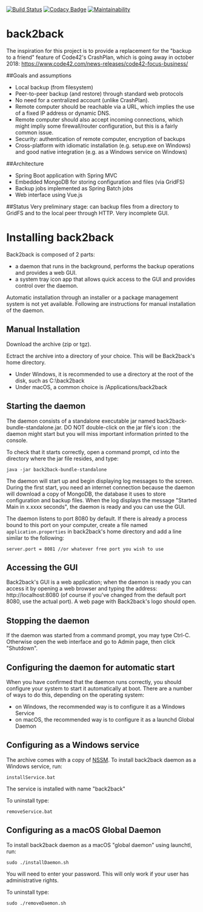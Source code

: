 [![Build Status](https://travis-ci.org/ogerardin/back2back.svg?branch=master)](https://travis-ci.org/ogerardin/back2back)
[![Codacy Badge](https://api.codacy.com/project/badge/Grade/b2e743252e2348efb0c159eddbddf6a3)](https://www.codacy.com/app/ogerardin/back2back)
[![Maintainability](https://api.codeclimate.com/v1/badges/67e8d5748c5eb127f032/maintainability)](https://codeclimate.com/github/ogerardin/back2back/maintainability)

back2back
=========

The inspiration for this project is to provide a replacement for the "backup to a friend" feature of Code42's CrashPlan,
which is going away in october 2018: https://www.code42.com/news-releases/code42-focus-business/


##Goals and assumptions
- Local backup (from filesystem)
- Peer-to-peer backup (and restore) through standard web protocols
- No need for a centralized account (unlike CrashPlan). 
- Remote computer should be reachable via a URL, which implies the use of a fixed IP address or dynamic DNS. 
- Remote computer should also accept incoming connections, which might impliy some firewall/router configuration, 
but this is a fairly common issue.  
- Security: authentication of remote computer, encryption of backups 
- Cross-platform with idiomatic installation (e.g. setup.exe on Windows) and good native integration (e.g. as a Windows 
service on Windows)


##Architecture
- Spring Boot application with Spring MVC
- Embedded MongoDB for storing configuration and files (via GridFS)
- Backup jobs implemented as Spring Batch jobs
- Web interface using Vue.js


##Status
Very preliminary stage: can backup files from a directory to GridFS and to the local peer through HTTP. Very 
incomplete GUI.  

Installing back2back
====================
Back2back is composed of 2 parts:
* a daemon that runs in the background, performs the backup operations and provides a web GUI.
* a system tray icon app that allows quick access to the GUI and provides control over the daemon.

Automatic installation through an installer or a package management system is not yet available. Following are 
instructions for manual installation of the daemon.

Manual Installation
-------------------
Download the archive (zip or tgz).

Ectract the archive into a directory of your choice. This will be Back2back's home directory.
* Under Windows, it is recommended to use a directory at the root of the disk, such as C:\back2back
* Under macOS, a common choice is /Applications/back2back

Starting the daemon
-------------------
The daemon consists of a standalone executable jar named back2back-bundle-standalone.jar. 
DO NOT double-click on the jar file's icon : the daemon might start but you will miss important information printed to
the console. 

To check that it starts correctly, open a command prompt, cd into the directory where the jar file resides, and type:

    java -jar back2back-bundle-standalone

The daemon will start up and begin displaying log messages to the screen.
During the first start, you need an internet connection because the daemon will download a copy of MongoDB, the database
it uses to store configuration and backup files.
When the log displays the message "Started Main in x.xxxx seconds", the daemon is ready and you can use the GUI.

The daemon listens to port 8080 by default. If there is already a process bound to this port on your computer, create
a file named `application.properties` in back2back's home directory and add a line similar to the following:

    server.port = 8081 //or whatever free port you wish to use

Accessing the GUI
-----------------
Back2back's GUI is a web application; when the daemon is ready you can access it by opening a web browser and typing
the address: http://localhost:8080 (of course if you've changed from the default port 8080, use the actual port).
A web page with Back2back's logo should open.


Stopping the daemon
-------------------
If the daemon was started from a command prompt, you may type Ctrl-C.
Otherwise open the web interface and go to Admin page, then click "Shutdown".

Configuring the daemon for automatic start
------------------------------------------
When you have confirmed that the daemon runs correctly, you should configure your system to start it automatically at
boot. There are a number of ways to do this, depending on the operating system:
* on Windows, the recommended way is to configure it as a Windows Service
* on macOS, the recommended way is to configure it as a launchd Global Daemon

Configuring as a Windows service
--------------------------------
The archive comes with a copy of [NSSM](http://nssm.cc).
To install back2back daemon as a Windows service, run:

    installService.bat

The service is installed with name "back2back"

To uninstall type:

    removeService.bat


Configuring as a macOS Global Daemon
------------------------------------
To install back2back daemon as a macOS "global daemon" using launchtl, run:

    sudo ./installDaemon.sh

You will need to enter your password. This will only work if your user has administrative rights.

To uninstall type:

    sudo ./removeDaemon.sh








